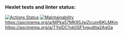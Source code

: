 ### Hexlet tests and linter status:
[![Actions Status](https://github.com/ssanoegovno1488/java-project-61/actions/workflows/hexlet-check.yml/badge.svg)](https://github.com/ssanoegovno1488/java-project-61/actions)
[![Maintainability](https://api.codeclimate.com/v1/badges/2d9b666b8b218a92cc2d/maintainability)](https://codeclimate.com/github/ssanoegovno1488/java-project-61/maintainability)
https://asciinema.org/a/MPka57MK65JwZicuiv6lKLMKm
https://asciinema.org/a/TYsIDC1yk0SF1vgudtta2AgGa
